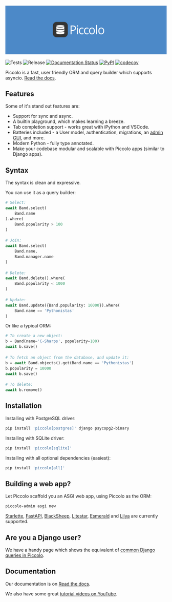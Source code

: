 ![Logo](https://raw.githubusercontent.com/piccolo-orm/piccolo/master/docs/logo_hero.png "Piccolo Logo")

![Tests](https://github.com/piccolo-orm/piccolo/actions/workflows/tests.yaml/badge.svg)
![Release](https://github.com/piccolo-orm/piccolo/actions/workflows/release.yaml/badge.svg)
[![Documentation Status](https://readthedocs.org/projects/piccolo-orm/badge/?version=latest)](https://piccolo-orm.readthedocs.io/en/latest/?badge=latest)
[![PyPI](https://img.shields.io/pypi/v/piccolo?color=%2334D058&label=pypi)](https://pypi.org/project/piccolo/)
[![codecov](https://codecov.io/gh/piccolo-orm/piccolo/branch/master/graph/badge.svg?token=V19CWH7MXX)](https://codecov.io/gh/piccolo-orm/piccolo)

Piccolo is a fast, user friendly ORM and query builder which supports asyncio. [Read the docs](https://piccolo-orm.readthedocs.io/en/latest/).

## Features

Some of it's stand out features are:

- Support for sync and async.
- A builtin playground, which makes learning a breeze.
- Tab completion support - works great with iPython and VSCode.
- Batteries included - a User model, authentication, migrations, an [admin GUI](https://github.com/piccolo-orm/piccolo_admin), and more.
- Modern Python - fully type annotated.
- Make your codebase modular and scalable with Piccolo apps (similar to Django apps).

## Syntax

The syntax is clean and expressive.

You can use it as a query builder:

```python
# Select:
await Band.select(
    Band.name
).where(
    Band.popularity > 100
)

# Join:
await Band.select(
    Band.name,
    Band.manager.name
)

# Delete:
await Band.delete().where(
    Band.popularity < 1000
)

# Update:
await Band.update({Band.popularity: 10000}).where(
    Band.name == 'Pythonistas'
)
```

Or like a typical ORM:

```python
# To create a new object:
b = Band(name='C-Sharps', popularity=100)
await b.save()

# To fetch an object from the database, and update it:
b = await Band.objects().get(Band.name == 'Pythonistas')
b.popularity = 10000
await b.save()

# To delete:
await b.remove()
```

## Installation

Installing with PostgreSQL driver:

```bash
pip install 'piccolo[postgres]' django psycopg2-binary
```

Installing with SQLite driver:

```bash
pip install 'piccolo[sqlite]'
```

Installing with all optional dependencies (easiest):

```bash
pip install 'piccolo[all]'
```

## Building a web app?

Let Piccolo scaffold you an ASGI web app, using Piccolo as the ORM:

```bash
piccolo-admin asgi new
```

[Starlette](https://www.starlette.io/), [FastAPI](https://fastapi.tiangolo.com/), [BlackSheep](https://www.neoteroi.dev/blacksheep/), [Litestar](https://litestar.dev/), [Esmerald](https://esmerald.dev/) and [Lilya](https://lilya.dev) are currently supported.

## Are you a Django user?

We have a handy page which shows the equivalent of [common Django queries in Piccolo](https://piccolo-orm.readthedocs.io/en/latest/piccolo/query_types/django_comparison.html).

## Documentation

Our documentation is on [Read the docs](https://piccolo-orm.readthedocs.io/en/latest/piccolo/getting_started/index.html).

We also have some great [tutorial videos on YouTube](https://www.youtube.com/channel/UCE7x5nm1Iy9KDfXPNrNQ5lA).